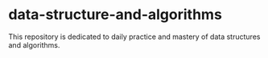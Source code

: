 # data-structure-and-algorithms
This repository is dedicated to daily practice and mastery of data structures and algorithms.
